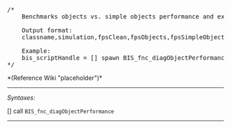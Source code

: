 <pre>/*
	Benchmarks objects vs. simple objects performance and exports the data into .csv sheet.

	Output format:
	classname,simulation,fpsClean,fpsObjects,fpsSimpleObjects

	Example:
	bis_scriptHandle = [] spawn BIS_fnc_diagObjectPerformance;
*/</pre>*(Reference Wiki "placeholder")*<!-- Remove this after fill-in -->


---
*Syntaxes:*

[] call `BIS_fnc_diagObjectPerformance`

---

